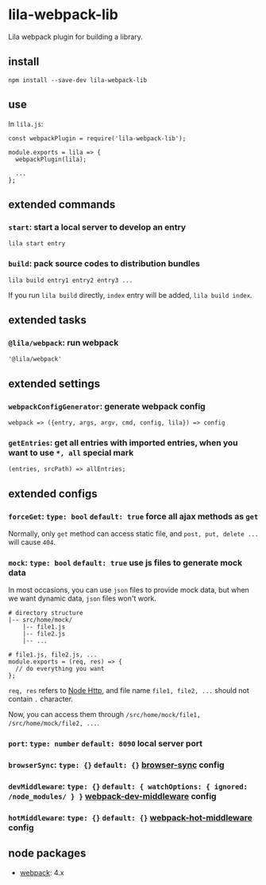 # lila-webpack-lib

Lila webpack plugin for building a library.

## install

```
npm install --save-dev lila-webpack-lib
```

## use

In `lila.js`:

```
const webpackPlugin = require('lila-webpack-lib');

module.exports = lila => {
  webpackPlugin(lila);

  ...
};
```

## extended commands

### `start`: start a local server to develop an entry

```
lila start entry
```

### `build`: pack source codes to distribution bundles

```
lila build entry1 entry2 entry3 ...
```

If you run `lila build` directly, `index` entry will be added, `lila build index`.

## extended tasks

### `@lila/webpack`: run webpack

```
'@lila/webpack'
```

## extended settings

### `webpackConfigGenerator`: generate webpack config

```
webpack => ({entry, args, argv, cmd, config, lila}) => config
```

### `getEntries`: get all entries with imported entries, when you want to use `*, all` special mark

```
(entries, srcPath) => allEntries;
```

## extended configs

### `forceGet`: `type: bool` `default: true` force all ajax methods as `get`

Normally, only `get` method can access static file, and `post, put, delete ...` will cause `404`.

### `mock`: `type: bool` `default: true` use js files to generate mock data

In most occasions, you can use `json` files to provide mock data, but when we want dynamic data, `json` files won't work.

```
# directory structure
|-- src/home/mock/
    |-- file1.js
    |-- file2.js
    |-- ...

# file1.js, file2.js, ...
module.exports = (req, res) => {
  // do everything you want
};
```

`req, res` refers to [Node Http](https://nodejs.org/dist/latest-v8.x/docs/api/http.html), and file name `file1, file2, ...` should not contain `.` character.

Now, you can access them through `/src/home/mock/file1, /src/home/mock/file2, ...`.

### `port`: `type: number` `default: 8090` local server port

### `browserSync`: `type: {}` `default: {}` [browser-sync](https://github.com/BrowserSync/browser-sync) config

### `devMiddleware`: `type: {}` `default: { watchOptions: { ignored: /node_modules/ } }` [webpack-dev-middleware](https://github.com/webpack/webpack-dev-middleware) config

### `hotMiddleware`: `type: {}` `default: {}` [webpack-hot-middleware](https://github.com/webpack-contrib/webpack-hot-middleware) config

## node packages

- [webpack](https://github.com/webpack/webpack): 4.x
